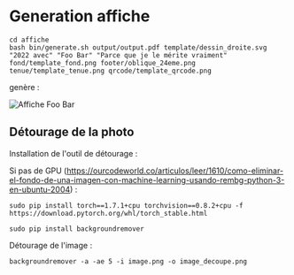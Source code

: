 # Generation affiche
    cd affiche
    bash bin/generate.sh output/output.pdf template/dessin_droite.svg "2022 avec" "Foo Bar" "Parce que je le mérite vraiment" fond/template_fond.png footer/oblique_24eme.png tenue/template_tenue.png qrcode/template_qrcode.png

genère :

![Affiche Foo Bar](exemples/foobar.pdf.png "2022 avec Foo Bar")

## Détourage de la photo

Installation de l'outil de détourage :

Si pas de GPU (https://ourcodeworld.co/articulos/leer/1610/como-eliminar-el-fondo-de-una-imagen-con-machine-learning-usando-rembg-python-3-en-ubuntu-2004) :

```
sudo pip install torch==1.7.1+cpu torchvision==0.8.2+cpu -f https://download.pytorch.org/whl/torch_stable.html
```

```
sudo pip install backgroundremover
```

Détourage de l'image : 

```
backgroundremover -a -ae 5 -i image.png -o image_decoupe.png
```
